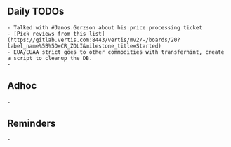 ## Daily TODOs
	- Talked with #Janos.Gerzson about his price processing ticket
	- [Pick reviews from this list](https://gitlab.vertis.com:8443/vertis/mv2/-/boards/20?label_name%5B%5D=CR_ZOLI&milestone_title=Started)
	- EUA/EUAA strict goes to other commodities with transferhint, create a script to cleanup the DB.
	-
## Adhoc
	-
## Reminders
	-